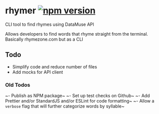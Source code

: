 # rhymer [![npm version](https://badge.fury.io/js/rhymer.svg)](https://badge.fury.io/js/rhymer)
CLI tool to find rhymes using DataMuse API

Allows developers to find words that rhyme straight from the terminal. Basically rhymezone.com but as a CLI

## Todo
- Simplify code and reduce number of files
- Add mocks for API client

### Old Todos
~- Publish as NPM package~
~- Set up test checks on Github~
~- Add Prettier and/or StandardJS and/or ESLint for code formatting~
~- Allow a `verbose` flag that will further categorize words by syllable~
